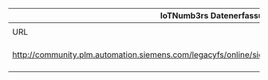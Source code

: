|IoTNumb3rs Datenerfassung|||||||||||
| ---- | ---- | ---- | ---- | ---- | ---- | ---- | ---- | ---- | ---- | ---- |
||||||||||||
|URL|home_url|filename|device_class|device_count|market_class|market_volume|prognosis_year|publication_year|authorship_class|Dropbox folder|
|http://community.plm.automation.siemens.com/legacyfs/online/siemensplm_blogs/2015/12/Infographic.png|https://community.plm.automation.siemens.com/t5/Polarion-Blog/White-Paper-Testing-the-Internet-of-Things-IoT/ba-p/381020|file5_Infographic.png||||||||MariaMarg/20181115-2151|
